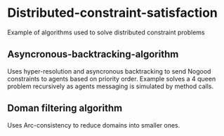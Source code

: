 # Distributed-constraint-satisfaction
 Example of algorithms used to solve distributed constraint problems

## Asyncronous-backtracking-algorithm
Uses hyper-resolution and asyncronous backtracking to send Nogood constraints to agents based on priority order.
Example solves a 4 queen problem recursively as agents messaging is simulated by method calls.

## Doman filtering algorithm
Uses Arc-consistency to reduce domains into smaller ones.


